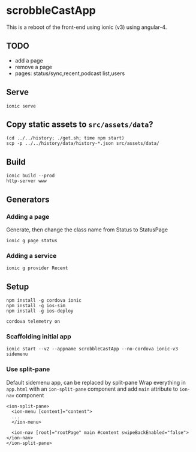 # scrobbleCastApp
This is a reboot of the front-end using ionic (v3) using angular-4.

## TODO
- add a page
- remove a page
- pages: status/sync,recent,podcast list,users

## Serve
```
ionic serve
```

## Copy static assets to `src/assets/data`?
```
(cd ../../history; ./get.sh; time npm start)
scp -p ../../history/data/history-*.json src/assets/data/
```

## Build
```
ionic build --prod
http-server www
```

## Generators

### Adding a page
Generate, then change the class name from Status to StatusPage
```
ionic g page status
```

### Adding a service
```
ionic g provider Recent
```

## Setup
```
npm install -g cordova ionic
npm install -g ios-sim
npm install -g ios-deploy

cordova telemetry on
```

### Scaffolding initial app
```
ionic start --v2 --appname scrobbleCastApp --no-cordova ionic-v3 sidemenu 
```

### Use split-pane
Default sidemenu app, can be replaced by split-pane
Wrap everything in `app.html` with an `ion-split-pane` component and add `main` attribute to `ion-nav` component
```
<ion-split-pane>
  <ion-menu [content]="content">
  ...  
  </ion-menu>

  <ion-nav [root]="rootPage" main #content swipeBackEnabled="false"></ion-nav>
</ion-split-pane>
```